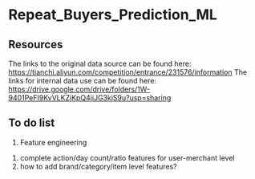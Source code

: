 # Repeat_Buyers_Prediction_ML
## Resources
The links to the original data source can be found here: https://tianchi.aliyun.com/competition/entrance/231576/information
The links for internal data use can be found here: https://drive.google.com/drive/folders/1W-9401PeFI9KvVLKZjKpQ4jiJG3kjS9u?usp=sharing

## To do list
1. Feature engineering
  1) complete action/day count/ratio features for user-merchant level
  2) how to add brand/category/item level features?
